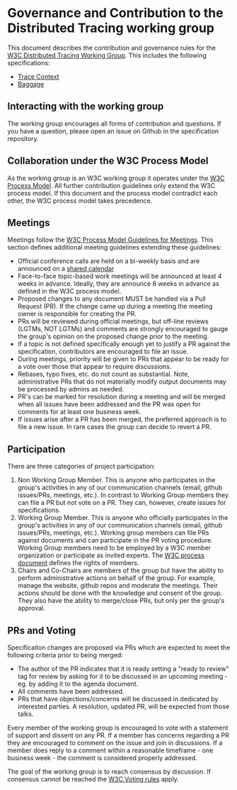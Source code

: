 # Governance and Contribution to the Distributed Tracing working group

This document describes the contribution and governance rules for the [W3C Distributed Tracing Working Group](https://www.w3.org/2018/distributed-tracing/). This includes the following specifications:

- [Trace Context](https://github.com/w3c/trace-context)
- [Baggage](https://github.com/w3c/baggage)

## Interacting with the working group

The working group encourages all forms of contribution and questions. If you have a question, please open an issue on Github in the specification repository. 

## Collaboration under the W3C Process Model

As the working group is an W3C working group it operates under the [W3C Process Model](https://www.w3.org/2018/Process-20180201/). All further contribution guidelines only extend the W3C process model. If this document and the process model contradict each other, the W3C process model takes precedence.


## Meetings

Meetings follow the [W3C Process Model Guidelines for Meetings](https://www.w3.org/2018/Process-20180201/#GeneralMeetings). This section defines additional meeting guidelines extending these guidelines:

- Official conference calls are held on a bi-weekly basis and are announced on a [shared calendar](https://calendar.google.com/calendar/embed?src=dynatrace.com_5a09qhua6fh7jb23h7vdjg6veg%40group.calendar.google.com)
- Face-to-face topic-based work meetings will be announced at least 4 weeks in advance. Ideally, they are announce 8 weeks in advance as defined in the W3C process model. 
- Proposed changes to any document MUST be handled via a Pull Request (PR). If the change came up during a meeting the meeting owner is responsible for creating the PR.
- PRs will be reviewed during official meetings, but off-line reviews (LGTMs, NOT LGTMs) and comments are strongly encouraged to gauge the group's opinion on the proposed change prior to the meeting.
- If a topic is not defined specifically enough yet to justify a PR against the specification, contributors are encouraged to file an issue. 
- During meetings, priority will be given to PRs that appear to be ready for a vote over those that appear to require discussions.
- Rebases, typo fixes, etc. do not count as substantial. Note, administrative PRs that do not materially modify output documents may be processed by admins as needed.
- PR's can be marked for resolution during a meeting and will be merged when all issues have been addressed and the PR was open for comments for at least one business week. 
- If issues arise after a PR has been merged, the preferred approach is to file a new issue. In rare cases the group can decide to revert a PR.

## Participation  

There are three categories of project participation:

1. Non Working Group Member. This is anyone who  participates in the group's activities in any of our communication channels (email, github issues/PRs, meetings, etc.). In contrast to Working Group members they can file a PR but not vote on a PR. They can, however, create issues for specifications. 
2. Working Group Member. This is anyone who officially participates in the group's activities in any of our communication channels (email, github issues/PRs, meetings, etc.). Working group members can file PRs against documents and can participate in the PR voting procedure. Working Group members need to be employed by a W3C member organization or participate as invited experts. The [W3C process document](https://www.w3.org/2018/Process-20180201/#MemberBenefits) defines the rights of members. 
3. Chairs and Co-Chairs are members of the group but have the ability to perform administrative actions on behalf of the group. For example, manage the website, github repos and moderate the meetings. Their actions should be done with the knowledge and consent of the group. They also have the ability to merge/close PRs, but only per the group's approval. 

## PRs and Voting

Specificaiton changes are proposed via PRs which are expected to meet the following criteria prior to being merged:

- The author of the PR indicates that it is ready setting a "ready to review" tag for review by asking for it to be discussed in an upcoming meeting - eg. by adding it to the agenda document.
- All comments have been addressed.
- PRs that have objections/concerns will be discussed in dedicated by interested parties. A resolution, updated PR, will be expected from those talks.

Every member of the working group is encouraged to vote with a statement of support and dissent on any PR. If a member has concerns regarding a PR they are encouraged to comment on the issue and join in discussions. If a member does reply to a comment within a reasonable timeframe - one business week - the comment is considered properly addressed. 

The goal of the working group is to reach consensus by discussion. If consensus cannot be reached the [W3C Voting rules](https://www.w3.org/2018/Process-20180201/#Votes) apply. 
